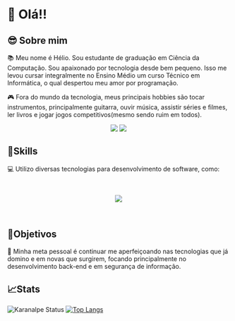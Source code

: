 #  👋 Olá!!

## 😎 Sobre mim

📚 Meu nome é Hélio. Sou estudante de graduação em Ciência da Computação. Sou apaixonado por tecnologia desde bem pequeno. Isso me levou cursar integralmente no Ensino Médio um curso Técnico em Informática, o qual despertou meu amor por programação.

🎮 Fora do mundo da tecnologia, meus principais hobbies são tocar instrumentos, principalmente guitarra, ouvir música, assistir séries e filmes, ler livros e jogar jogos competitivos(mesmo sendo ruim em todos).

<div align="center"> 
  <a href = "mailto:helio.medeiros_silva@outlook.com"><img src="https://img.shields.io/badge/-outlook-%23333?style=for-the-badge&logo=microsoft&logoColor=white" target="_blank"></a>
  <a href="https://www.linkedin.com/in/h%C3%A9lio-henrique-medeiros-silva-b189a91b0/" target="_blank"><img src="https://img.shields.io/badge/-LinkedIn-%230077B5?style=for-the-badge&logo=linkedin&logoColor=white" target="_blank"></a> </div>
  
## 🤹Skills
💻 Utilizo diversas tecnologias para desenvolvimento de software, como: 
</p>
<br>
<p align="center">
    <img src="https://skillicons.dev/icons?i=git,python,php,javascript,css,html,cpp,c,java,linux,vscode" /><br>
</p>
<br>

## 🎯Objetivos

<p align="left">🚀 Minha meta pessoal é continuar me aperfeiçoando nas tecnologias que já domino e em novas que surgirem, focando principalmente no desenvolvimento back-end e em segurança de informação.</p>

## 📈Stats

![Karanalpe Status](https://github-readme-stats.vercel.app/api?username=heliohsilva&show_icons=true&theme=tokyonight) 
[![Top Langs](https://github-readme-stats.vercel.app/api/top-langs/?username=heliohsilva&show_icons=true&theme=tokyonight)](https://github.com/heliohsilva/github-readme-stats)




